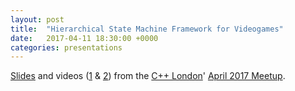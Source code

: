 ```yaml
---
layout: post
title:  "Hierarchical State Machine Framework for Videogames"
date:   2017-04-11 18:30:00 +0000
categories: presentations
---
```

[Slides](../attachments/hfsm-for-videogames.pdf) and videos ([1](https://skillsmatter.com/skillscasts/9901-hierarchical-fsm) & [2](https://skillsmatter.com/skillscasts/10157-hierarchical-fsm-part-2)) from the [C++ London](https://www.meetup.com/CppLondon/)' [April 2017 Meetup](https://www.meetup.com/CppLondon/events/237580202/).
